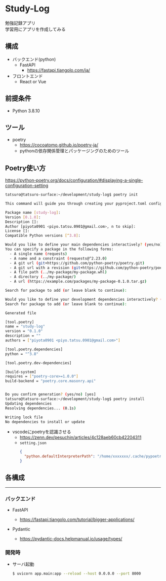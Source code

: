 # Study-Log
勉強記録アプリ  
学習用にアプリを作成してみる

## 構成
- バックエンド(python)
  - FastAPI
    - https://fastapi.tiangolo.com/ja/
- フロントエンド
  - React or Vue

## 前提条件
- Python 3.8.10

## ツール
- poetry
  - https://cocoatomo.github.io/poetry-ja/
  - pythonの依存関係管理とパッケージングのためのツール

## Poetry使い方
https://python-poetry.org/docs/configuration/#displaying-a-single-configuration-setting
```bash
tatsuro@tatsuro-surface:~/development/study-log$ poetry init

This command will guide you through creating your pyproject.toml config.

Package name [study-log]:  
Version [0.1.0]:  
Description []:  
Author [piyota0901 <piyo.tatsu.0901@gmail.com>, n to skip]:  
License []:  
Compatible Python versions [^3.8]:  

Would you like to define your main dependencies interactively? (yes/no) [yes] 
You can specify a package in the following forms:
  - A single name (requests)
  - A name and a constraint (requests@^2.23.0)
  - A git url (git+https://github.com/python-poetry/poetry.git)
  - A git url with a revision (git+https://github.com/python-poetry/poetry.git#develop)
  - A file path (../my-package/my-package.whl)
  - A directory (../my-package/)
  - A url (https://example.com/packages/my-package-0.1.0.tar.gz)

Search for package to add (or leave blank to continue): 

Would you like to define your development dependencies interactively? (yes/no) [yes] 
Search for package to add (or leave blank to continue): 

Generated file

[tool.poetry]
name = "study-log"
version = "0.1.0"
description = ""
authors = ["piyota0901 <piyo.tatsu.0901@gmail.com>"]

[tool.poetry.dependencies]
python = "^3.8"

[tool.poetry.dev-dependencies]

[build-system]
requires = ["poetry-core>=1.0.0"]
build-backend = "poetry.core.masonry.api"


Do you confirm generation? (yes/no) [yes] 
tatsuro@tatsuro-surface:~/development/study-log$ poetry install
Updating dependencies
Resolving dependencies... (0.1s)

Writing lock file
No dependencies to install or update
```
- vscodeにpoetryを認識させる
  - https://zenn.dev/pesuchin/articles/4c128aeb60cb42204311
  - `setting.json`
    ```json
    {
      "python.defaultInterpreterPath": "/home/xxxxxxx/.cache/pypoetry/virtualenvs/study-log-h5lKZ4xv-py3.8/bin/python",
    }
    ```

## 各構成
---------------------

### バックエンド
- FastAPI
  - https://fastapi.tiangolo.com/tutorial/bigger-applications/

- Pydantic
  - https://pydantic-docs.helpmanual.io/usage/types/

### 開発時
- サーバ起動
  ```bash
  $ uvicorn app.main:app --reload --host 0.0.0.0 --port 8000
  ```